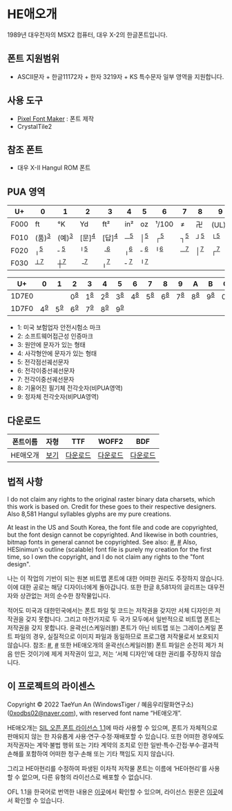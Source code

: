 # HE애오개
1989년 대우전자의 MSX2 컴퓨터, 대우 X-2의 한글폰트입니다.

## 폰트 지원범위
* ASCII문자 + 한글11172자 + 한자 3219자 + KS 특수문자 일부 영역을 지원합니다.

## 사용 도구
* [Pixel Font Maker](https://github.com/wintiger0222/pixel-font-maker) : 폰트 제작
* CrystalTile2

## 참조 폰트
* 대우 X-II Hangul ROM 폰트

## PUA 영역

| U+ | 0                               | 1                               | 2                               | 3                               | 4                            | 5                            | 6                            | 7                            | 8                            | 9                               | A                               | B                            | C                            | D                            | E                               | F                               |
|------|---------------------------------|---------------------------------|---------------------------------|---------------------------------|------------------------------|------------------------------|------------------------------|------------------------------|------------------------------|---------------------------------|---------------------------------|------------------------------|------------------------------|------------------------------|---------------------------------|---------------------------------|
| F000 | ft                              | °K                              | Yd                              | ft²                             | in²                          | oz                           | ¹/100                        | ≠                            | 卍                           | (UL)<sup>[1](#footnote_1)</sup> | (SA)<sup>[2](#footnote_2)</sup> | (교)                         | (注)                         | (支)                         | (검)<sup>[3](#footnote_3)</sup> | (인)<sup>[3](#footnote_3)</sup> |
| F010 | (품)<sup>[3](#footnote_3)</sup> | (예)<sup>[3](#footnote_3)</sup> | [문]<sup>[4](#footnote_4)</sup> | [답]<sup>[4](#footnote_4)</sup> | ─<sup>[5](#footnote_5)</sup> | │<sup>[5](#footnote_5)</sup> | ┌<sup>[5](#footnote_5)</sup> | ┐<sup>[5](#footnote_5)</sup> | ┘<sup>[5](#footnote_5)</sup> | └<sup>[5](#footnote_5)</sup>    | ├<sup>[5](#footnote_5)</sup>    | ┬<sup>[5](#footnote_5)</sup> | ┤<sup>[5](#footnote_5)</sup> | ┴<sup>[5](#footnote_5)</sup> | ┼<sup>[5](#footnote_5)</sup>    | ╶<sup>[5](#footnote_5)</sup>    |
| F020 | ╷<sup>[5](#footnote_5)</sup>    | ╴<sup>[5](#footnote_5)</sup>    | ╵<sup>[5](#footnote_5)</sup>    | ╶<sup>[6](#footnote_6)</sup>    | ╷<sup>[6](#footnote_6)</sup> | ╴<sup>[6](#footnote_6)</sup> | ╵<sup>[6](#footnote_6)</sup> | ─<sup>[7](#footnote_7)</sup> | │<sup>[7](#footnote_7)</sup> | ┌<sup>[7](#footnote_7)</sup>    | ┐<sup>[7](#footnote_7)</sup>    | ┘<sup>[7](#footnote_7)</sup> | └<sup>[7](#footnote_7)</sup> | ├<sup>[7](#footnote_7)</sup> | ┬<sup>[7](#footnote_7)</sup>    | ┤<sup>[7](#footnote_7)</sup>    |
| F030 | ┴<sup>[7](#footnote_7)</sup>    | ┼<sup>[7](#footnote_7)</sup>    | ╶<sup>[7](#footnote_7)</sup>    | ╷<sup>[7](#footnote_7)</sup>    | ╴<sup>[7](#footnote_7)</sup> | ╵<sup>[7](#footnote_7)</sup> |                              |                              |                              |                                 |                                 |                              |                              |                              |                                 |                                 |

| U+   | 0                            | 1                            | 2                            | 3                            | 4                            | 5                            | 6                            | 7                            | 8                            | 9                            | A                            | B                            | C                            | D                            | E                            | F                            |
|-------|------------------------------|------------------------------|------------------------------|------------------------------|------------------------------|------------------------------|------------------------------|------------------------------|------------------------------|------------------------------|------------------------------|------------------------------|------------------------------|------------------------------|------------------------------|------------------------------|
| 1D7E0 |                              |                              | 0<sup>[8](#footnote_8)</sup> | 1<sup>[8](#footnote_8)</sup> | 2<sup>[8](#footnote_8)</sup> | 3<sup>[8](#footnote_8)</sup> | 4<sup>[8](#footnote_8)</sup> | 5<sup>[8](#footnote_8)</sup> | 6<sup>[8](#footnote_8)</sup> | 7<sup>[8](#footnote_8)</sup> | 8<sup>[8](#footnote_8)</sup> | 9<sup>[8](#footnote_8)</sup> | 0<sup>[9](#footnote_9)</sup> | 1<sup>[9](#footnote_9)</sup> | 2<sup>[9](#footnote_9)</sup> | 3<sup>[9](#footnote_9)</sup> |
| 1D7F0 | 4<sup>[9](#footnote_9)</sup> | 5<sup>[9](#footnote_9)</sup> | 6<sup>[9](#footnote_9)</sup> | 7<sup>[9](#footnote_9)</sup> | 8<sup>[9](#footnote_9)</sup> | 9<sup>[9](#footnote_9)</sup> |                              |                              |                              |                              |                              |                              |                              |                              |                              |                              |

* <a name="footnote_1">1</a>: 미국 보험업자 안전시험소 마크
* <a name="footnote_2">2</a>: 소프트웨어접근성 인증마크
* <a name="footnote_3">3</a>: 원안에 문자가 있는 형태
* <a name="footnote_4">4</a>: 사각형안에 문자가 있는 형태
* <a name="footnote_5">5</a>: 전각점선궤선문자
* <a name="footnote_6">6</a>: 전각이중선궤선문자
* <a name="footnote_7">7</a>: 전각이중선궤선문자
* <a name="footnote_8">8</a>: 기울어진 필기체 전각숫자(비PUA영역)
* <a name="footnote_9">9</a>: 정자체 전각숫자(비PUA영역)

## 다운로드

| 폰트이름 | 자형 | TTF |  WOFF2 |  BDF |
| ------- | ---- | ---- | ---- | ---- |
| HE애오개 | [보기](https://lsfont.quiple.dev/#https://wintiger0222.github.io/Silhoua_font/HEAeogae/HEAeogae.ttf)  | [다운로드](https://wintiger0222.github.io/Silhoua_font/HEAeogae/HEAeogae.ttf)   | [다운로드](https://wintiger0222.github.io/Silhoua_font/HEAeogae/HEAeogae.woff2)    | [다운로드](https://wintiger0222.github.io/Silhoua_font/HEAeogae/HEAeogae.bdf)    |

## 법적 사항
I do not claim any rights to the original raster binary data charsets, which this work is based on. Credit for these goes to their respective designers. Also 8,581 Hangul syllables glyphs are my pure creations.

At least in the US and South Korea, the font file and code are copyrighted, but the font design cannot be copyrighted. And likewise in both countries, bitmap fonts in general cannot be copyrighted. See also: [#](https://int10h.org/oldschool-pc-fonts/readme/#legal_stuff), [#](http://kasanlaw.com/bbs/board.php?bo_table=sub04_2&wr_id=226) Also, HESinimun's outline (scalable) font file is purely my creation for the first time, so I own the copyright, and I do not claim any rights to the "font design".

나는 이 작업의 기반이 되는 원본 비트맵 폰트에 대한 어떠한 권리도 주장하지 않습니다. 이에 대한 공로는 해당 디자이너에게 돌아갑니다. 또한 한글 8,581자의 글리프는 대우전자와 상관없는 저의 순수한 창작물입니다.

적어도 미국과 대한민국에서는 폰트 파일 및 코드는 저작권을 갖지만 서체 디자인은 저작권을 갖지 못합니다. 그리고 마찬가지로 두 국가 모두에서 일반적으로 비트맵 폰트는 저작권을 갖지 못합니다. 윤곽선(스케일러블) 폰트가 아닌 비트맵 또는 그레이스케일 폰트 파일의 경우, 실질적으로 이미지 파일과 동일하므로 프로그램 저작물로서 보호되지 않습니다. 참조: [#](https://int10h.org/oldschool-pc-fonts/readme/#legal_stuff), [#](http://kasanlaw.com/bbs/board.php?bo_table=sub04_2&wr_id=226) 또한 HE애오개의 윤곽선(스케일러블) 폰트 파일은 순전히 제가 처음 만든 것이기에 제게 저작권이 있고, 저는 ‘서체 디자인’에 대한 권리를 주장하지 않습니다.

## 이 프로젝트의 라이센스
Copyright © 2022 TaeYun An (WindowsTiger / 혜음우리말화연구소) (0xodbs02@naver.com), with reserved font name “HE애오개”.

HE애오개는 [SIL 오픈 폰트 라이선스 1.1](https://scripts.sil.org/cms/scripts/page.php?site_id=nrsi&id=OFL)에 따라 사용할 수 있으며, 폰트가 자체적으로 판매되지 않는 한 자유롭게 사용·연구·수정·재배포할 수 있습니다. 또한 어떠한 경우에도 저작권자는 계약·불법 행위 또는 기타 계약의 조치로 인한 일반·특수·간접·부수·결과적 손해를 포함하여 어떠한 청구·손해 또는 기타 책임도 지지 않습니다.

그리고 HE아현리를 수정하여 파생된 이차적 저작물 폰트는 이름에 ‘HE아현리’를 사용할 수 없으며, 다른 유형의 라이선스로 배포할 수 없습니다.

OFL 1.1을 한국어로 번역한 내용은 [이곳](LICENSE_ko.md)에서 확인할 수 있으며, 라이선스 원문은 [이곳](LICENSE.md)에서 확인할 수 있습니다.
